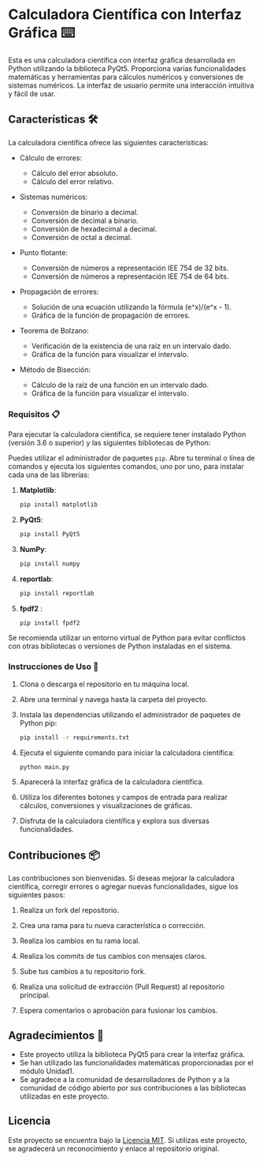 
# Calculadora Científica con Interfaz Gráfica ⌨️

Esta es una calculadora científica con interfaz gráfica desarrollada en Python utilizando la biblioteca PyQt5. Proporciona varias funcionalidades matemáticas y herramientas para cálculos numéricos y conversiones de sistemas numéricos. La interfaz de usuario permite una interacción intuitiva y fácil de usar.

## Características 🛠️

La calculadora científica ofrece las siguientes características:

- Cálculo de errores:
  - Cálculo del error absoluto.
  - Cálculo del error relativo.

- Sistemas numéricos:
  - Conversión de binario a decimal.
  - Conversión de decimal a binario.
  - Conversión de hexadecimal a decimal.
  - Conversión de octal a decimal.

- Punto flotante:
  - Conversión de números a representación IEE 754 de 32 bits.
  - Conversión de números a representación IEE 754 de 64 bits.

- Propagación de errores:
  - Solución de una ecuación utilizando la fórmula (e^x)/(e^x - 1).
  - Gráfica de la función de propagación de errores.

- Teorema de Bolzano:
  - Verificación de la existencia de una raíz en un intervalo dado.
  - Gráfica de la función para visualizar el intervalo.

- Método de Bisección:
  - Cálculo de la raíz de una función en un intervalo dado.
  - Gráfica de la función para visualizar el intervalo.

### Requisitos 📋

Para ejecutar la calculadora científica, se requiere tener instalado Python (versión 3.6 o superior) y las siguientes bibliotecas de Python:

Puedes utilizar el administrador de paquetes `pip`. Abre tu terminal o línea de comandos y ejecuta los siguientes comandos, uno por uno, para instalar cada una de las librerías:

1. **Matplotlib**:
   ```bash
   pip install matplotlib
   ```

2. **PyQt5**:
   
   ```bash
   pip install PyQt5
   ```

3. **NumPy**:
   
   ```bash
   pip install numpy
   ```

4. **reportlab**:

   ```bash
   pip install reportlab
   ```

5. **fpdf2** :

   ```bash
   pip install fpdf2
   ```


Se recomienda utilizar un entorno virtual de Python para evitar conflictos con otras bibliotecas o versiones de Python instaladas en el sistema.

### Instrucciones de Uso 🔧

1. Clona o descarga el repositorio en tu máquina local.

2. Abre una terminal y navega hasta la carpeta del proyecto.

3. Instala las dependencias utilizando el administrador de paquetes de Python pip:

   ```bash
   pip install -r requirements.txt
   ```

4. Ejecuta el siguiente comando para iniciar la calculadora científica:

   ```bash
   python main.py
   ```

5. Aparecerá la interfaz gráfica de la calculadora científica.

6. Utiliza los diferentes botones y campos de entrada para realizar cálculos, conversiones y visualizaciones de gráficas.

7. Disfruta de la calculadora científica y explora sus diversas funcionalidades.

## Contribuciones 📦

Las contribuciones son bienvenidas. Si deseas mejorar la calculadora científica, corregir errores o agregar nuevas funcionalidades, sigue los siguientes pasos:

1. Realiza un fork del repositorio.

2. Crea una rama para tu nueva característica o corrección.

3. Realiza los cambios en tu rama local.

4. Realiza los commits de tus cambios con mensajes claros.

5. Sube tus cambios a tu repositorio fork.

6. Realiza una solicitud de extracción (Pull Request) al repositorio principal.

7. Espera comentarios o aprobación para fusionar los cambios.

## Agradecimientos 🎁

- Este proyecto utiliza la biblioteca PyQt5 para crear la interfaz gráfica.
- Se han utilizado las funcionalidades matemáticas proporcionadas por el módulo Unidad1.
- Se agradece a la comunidad de desarrolladores de Python y a la comunidad de código abierto por sus contribuciones a las bibliotecas utilizadas en este proyecto.

## Licencia

Este proyecto se encuentra bajo la [Licencia MIT](LICENSE). Si utilizas este proyecto, se agradecerá un reconocimiento y enlace al repositorio original.

